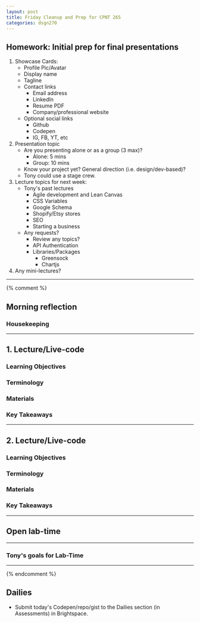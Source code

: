 ```yaml
---
layout: post
title: Friday Cleanup and Prep for CPNT 265
categories: dsgn270
---
```


## Homework: Initial prep for final presentations
1. Showcase Cards:
    - Profile Pic/Avatar
    - Display name
    - Tagline
    - Contact links
        - Email address
        - LinkedIn
        - Resume PDF
        - Company/professional website
    - Optional social links
        - Github
        - Codepen
        - IG, FB, YT, etc
2. Presentation topic
    - Are you presenting alone or as a group (3 max)?
        - Alone: 5 mins
        - Group: 10 mins
    - Know your project yet? General direction (i.e. design/dev-based)?
    - Tony could use a stage crew.
3. Lecture topics for next week:
    - Tony's past lectures
        - Agile development and Lean Canvas
        - CSS Variables
        - Google Schema
        - Shopify/Etsy stores
        - SEO
        - Starting a business
    - Any requests?
        - Review any topics?
        - API Authentication
        - Libraries/Packages
            - Greensock
            - Chartjs
4. Any mini-lectures?

---
{% comment %}

## Morning reflection
### Housekeeping

---

## 1. Lecture/Live-code
### Learning Objectives
### Terminology
### Materials
### Key Takeaways

---

## 2. Lecture/Live-code
### Learning Objectives
### Terminology
### Materials
### Key Takeaways

---

## Open lab-time

---

### Tony's goals for Lab-Time

---
{% endcomment %}

## Dailies
- Submit today's Codepen/repo/gist to the Dailies section (in Assessments) in Brightspace.